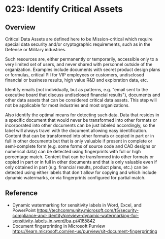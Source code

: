 # 023: Identify Critical Assets

## Overview

Critical Data Assets are defined here to be Mission-critical which require special data security and/or cryptographic requirements, such as in the Defense or Military industries. 

Such resources are, either permanently or temporarily, accessible only to a very limited set of users, and never shared with personnel outside of the organization. 
Examples include documents with secret product design plans or formulas, critical PII for VIP employees or customers, undisclosed financial or business results, high value R&D and exploration data, etc.

Identify emails (not individually, but as patterns, e.g. "email sent to the executive board that discuss undisclosed financial results"), documents and other data assets that can be considered critical data assets. This step will not be applicable for most industries and most organizations.

Also identify the optimal means for detecting such data. Data that resides in a specific document that would never be transformed into other formats or incorporated into other documents can be just labeled accordingly, so the label will always travel with the document allowing easy identification. 
Content that can be transformed into other formats or copied in part or in full in other documents but that is only valuable if present in complete or semi-complete form (e.g. some forms of source code and CAD designs or numerical data) can be detected using fingerprints with full or high percentage match. 
Content that can be transformed into other formats or copied in part or in full in other documents and that is only valuable even if only obtained in part (e.g. financial results, product plans, etc.) can be detected using either labels that don't allow for copying and which include dynamic watermarks, or via fingerprints configured for partial match. 

## Reference

* Dynamic watermarking for sensitivity labels in Word, Excel, and PowerPoint https://techcommunity.microsoft.com/t5/security-compliance-and-identity/preview-dynamic-watermarking-for-sensitivity-labels-in-word/ba-p/4185842
* Document fingerprinting in Microsoft Purview https://learn.microsoft.com/en-us/purview/sit-document-fingerprinting


